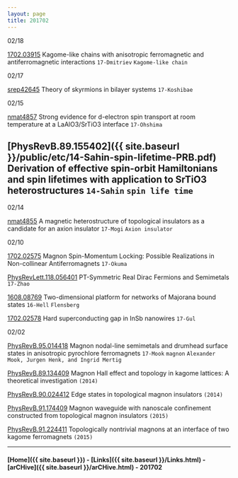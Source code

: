 ```yaml
---
layout: page
title: 201702
---
```



02/18

[1702.03915](https://arxiv.org/abs/1702.03915) Kagome-like chains with anisotropic ferromagnetic and
antiferromagnetic interactions `17-Dmitriev` `Kagome-like chain`


02/17

[srep42645](http://www.nature.com/articles/srep42645) Theory of skyrmions in bilayer systems `17-Koshibae`


02/15

[nmat4857](http://www.nature.com/nmat/journal/vaop/ncurrent/full/nmat4857.html) Strong evidence for d-electron spin transport at room temperature at a LaAlO3/SrTiO3 interface `17-Ohshima`

>
[PhysRevB.89.155402]({{ site.baseurl }}/public/etc/14-Sahin-spin-lifetime-PRB.pdf) Derivation of effective spin-orbit Hamiltonians and spin lifetimes with application to SrTiO3 heterostructures `14-Sahin` `spin life time`
---


02/14

[nmat4855](http://www.nature.com/nmat/journal/vaop/ncurrent/full/nmat4855.html) A magnetic heterostructure of topological insulators as a candidate for an axion insulator `17-Mogi` `Axion insulator`

02/10

[1702.02575](https://arxiv.org/abs/1702.02575) Magnon Spin-Momentum Locking:
Possible Realizations in Non-collinear Antiferromagnets `17-Okuma`

[PhysRevLett.118.056401](http://journals.aps.org/prl/pdf/10.1103/PhysRevLett.118.056401) PT-Symmetric Real Dirac Fermions and Semimetals `17-Zhao`

[1608.08769](https://arxiv.org/abs/1608.08769) Two-dimensional platform for networks of Majorana bound states `16-Hell` `Flensberg`

[1702.02578](https://arxiv.org/abs/1702.02578) Hard superconducting gap in InSb nanowires `17-Gul`



02/02

[PhysRevB.95.014418](http://journals.aps.org/prb/abstract/10.1103/PhysRevB.95.014418) Magnon nodal-line semimetals and drumhead surface states in anisotropic pyrochlore ferromagnets `17-Mook` `magnon` `Alexander Mook, Jurgen Henk, and Ingrid Mertig`

>
[PhysRevB.89.134409](http://journals.aps.org/prb/abstract/10.1103/PhysRevB.89.134409) Magnon Hall effect and topology in kagome lattices: A theoretical investigation `(2014)`
>
[PhysRevB.90.024412](http://journals.aps.org/prb/abstract/10.1103/PhysRevB.90.024412) Edge states in topological magnon insulators `(2014)`
>
[PhysRevB.91.174409](http://journals.aps.org/prb/abstract/10.1103/PhysRevB.91.174409) Magnon waveguide with nanoscale confinement constructed from topological magnon insulators `(2015)`
>
[PhysRevB.91.224411](http://journals.aps.org/prb/abstract/10.1103/PhysRevB.91.224411) Topologically nontrivial magnons at an interface of two kagome ferromagnets `(2015)`


---


#### [Home]({{ site.baseurl }}) - [Links]({{ site.baseurl }}/Links.html) - [arCHive]({{ site.baseurl }}/arCHive.html) - 201702
